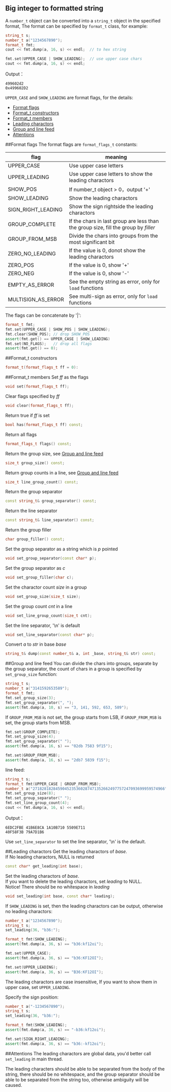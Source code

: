 Big integer to formatted string
-------------

A `number_t` object can be converted into a `string_t` object in the specified format, The format can be specified by `format_t`  class, for example:

```C++
string_t s;
number_t a("1234567890");
format_t fmt;
cout << fmt.dump(a, 16, s) << endl;  // to hex string

fmt.set(UPPER_CASE | SHOW_LEADING);  // use upper case chars
cout << fmt.dump(a, 16, s) << endl;
```
Output：
```
499602d2
0x499602D2
```
`UPPER_CASE` and `SHOW_LEADING` are format flags, for the details:

 * [Format flags](#format-flags)
 * [Format_t constructors](#format_t-constructors)
 * [Format_t members](#format_t-members)
 * [Leading charactors](#leading-charactors)
 * [Group and line feed](#group-and-line-feed)
 * [Attentions](#attentions)

##Format flags
The format flags are `format_flags_t` constants:

|flag|meaning|
|----|-------|
|UPPER_CASE| Use upper case letters|
|UPPER_LEADING| Use upper case letters to show the leading charactors|
|SHOW_POS| If number_t object > 0，output '+'|
|SHOW_LEADING| Show the leading charactors|
|SIGN_RIGHT_LEADING| Show the sign rightside the leading charactors|
|GROUP_COMPLETE| If the chars in last group are less than the group size, fill the group by _filler_|
|GROUP_FROM_MSB| Divide the chars into groups from the most significant bit|
|ZERO_NO_LEADING| If the value is 0, donot show the leading charactors|
|ZERO_POS| If the value is 0, show '+'|
|ZERO_NEG| If the value is 0, show '-'|
|EMPTY_AS_ERROR| See the empty string as error, only for `load` functions|
|MULTISIGN_AS_ERROR| See multi-sign as error, only for `load` functions|

The flags can be concatenate by '\|':
```C++
format_t fmt;
fmt.set(UPPER_CASE | SHOW_POS | SHOW_LEADING);
fmt.clear(SHOW_POS); // drop SHOW_POS
assert(fmt.get() == UPPER_CASE | SHOW_LEADING)
fmt.set(NO_FLAGS);   // drop all flags
assert(fmt.get() == 0);
```

##Format_t constructors
```C++
format_t(format_flags_t ff = 0):
```
##Format_t members
Set _ff_ as the flags
```C++
void set(format_flags_t ff);
```
Clear flags specified by _ff_
```C++
void clear(format_flags_t ff);
```
Return true if _ff_ is set
```C++
bool has(format_flags_t ff) const;
```
Return all flags
```C++
format_flags_t flags() const;
```
Return the group size, see [Group and line feed](#Group-and-line-feed)
```C++
size_t group_size() const;
```
Return group counts in a line, see [Group and line feed](#Group-and-line-feed)
```C++
size_t line_group_count() const;
```
Return the group separator
```C++
const string_t& group_separator() const;
```
Return the line separator
```C++
const string_t& line_separator() const;
```
Return the group filler
```C++
char group_filler() const;
```
Set the group separator as a string which is _p_ pointed
```C++
void set_group_separator(const char* p);
```
Set the group separator as _c_
```C++
void set_group_filler(char c);
```
Set the charactor count _size_ in a group
```C++
void set_group_size(size_t size);
```
Set the group count _cnt_ in a line
```C++
void set_line_group_count(size_t cnt);
```
Set the line separator, '\n' is default
```C++
void set_line_separator(const char* p);
```
Convert _a_ to _str_ in base _base_
```C++
string_t& dump(const number_t& a, int _base, string_t& str) const;
```

##Group and line feed
You can divide the chars into groups, separate by the group separator, the count of chars in a group is specified by `set_group_size` function:
```C++
string_t s;
number_t a("3141592653589");
format_t fmt;
fmt.set_group_size(3);
fmt.set_group_separator(", ");
assert(fmt.dump(a, 10, s) == "3, 141, 592, 653, 589");
```
If `GROUP_FROM_MSB` is not set, the group starts from LSB, if `GROUP_FROM_MSB` is set, the group starts from MSB.
```C++
fmt.set(GROUP_COMPLETE);
fmt.set_group_size(4);
fmt.set_group_separator(" ");
assert(fmt.dump(a, 16, s) == "02db 7583 9f15");

fmt.set(GROUP_FROM_MSB);
assert(fmt.dump(a, 16, s) == "2db7 5839 f15");
```
line feed:
```C++
string_t s;
format_t fmt(UPPER_CASE | GROUP_FROM_MSB);
number_t a("2718281828459045235360287471352662497757247093699959574966");
fmt.set_group_size(8);
fmt.set_group_separator(" ");
fmt.set_line_group_count(4);
cout << fmt.dump(a, 16, s) << endl;
```
Output：
```
6EDC2FBE 41B6E8CA 1A10B710 5509E711
40F58F3B 79A7D1B6
```
Use `set_line_separator` to set the line separator, '\n' is the default.

##Leading charactors
Get the leading charactors of _base_.  
If No leading charactors, NULL is returned
```C++
const char* get_leading(int base);
```
Set the leading charactors of _base_.  
If you want to delete the leading charactors, set _leading_ to NULL.  
Notice! There should be no whitespace in _leading_
```C++
void set_leading(int base, const char* leading);
```
If `SHOW_LEADING` is set, then the leading charactors can be output, otherwise no leading charactors:
```C++
number_t a("1234567890");
string_t s;
set_leading(36, "b36:");

format_t fmt(SHOW_LEADING);
assert(fmt.dump(a, 36, s) == "b36:kf12oi");

fmt.set(UPPER_CASE);
assert(fmt.dump(a, 36, s) == "b36:KF12OI");

fmt.set(UPPER_LEADING);
assert(fmt.dump(a, 36, s) == "B36:KF12OI");
```
The leading charactors are case insensitive, If you want to show them in upper case, set `UPPER_LEADING`.

Specify the sign position:
```C++
number_t a("-1234567890");
string_t s;
set_leading(36, "b36:");

format_t fmt(SHOW_LEADING);
assert(fmt.dump(a, 36, s) == "-b36:kf12oi");

fmt.set(SIGN_RIGHT_LEADING);
assert(fmt.dump(a, 36, s) == "b36:-kf12oi");
```

##Attentions
The leading charactors are global data, you'd better call `set_leading` in main thread.

The leading characters should be able to be separated from the body of the string, there should be no whitespace, and the group separator should be able to be separated from the string too, otherwise ambiguity will be caused.